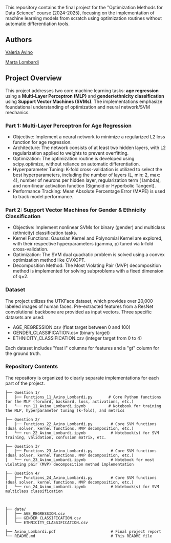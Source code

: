 This repository contains the final project for the "Optimization Methods for Data Science" course (2024-2025), focusing on the implementation of machine learning models from scratch using optimization routines without automatic differentiation tools.

## Authors

[Valeria Avino](https://github.com/vaal4ds)

[Marta Lombardi](https://github.com/martalombardi)

## Project Overview
This project addresses two core machine learning tasks: **age regression** using a **Multi-Layer Perceptron (MLP)** and **gender/ethnicity classification** using **Support Vector Machines (SVMs)**.
The implementations emphasize foundational understanding of optimization and neural network/SVM mechanics.

### Part 1: Multi-Layer Perceptron for Age Regression

* Objective: Implement a neural network to minimize a regularized L2 loss function for age regression.
* Architecture: The network consists of at least two hidden layers, with L2 regularization applied to weights to prevent overfitting.
* Optimization: The optimization routine is developed using scipy.optimize, without reliance on automatic differentiation.
* Hyperparameter Tuning: K-fold cross-validation is utilized to select the best hyperparameters, including the number of layers (L, min: 2, max: 4), number of neurons per hidden layer, regularization term (
lambda), and non-linear activation function (Sigmoid or Hyperbolic Tangent).
* Performance Tracking: Mean Absolute Percentage Error (MAPE) is used to track model performance.

### Part 2: Support Vector Machines for Gender & Ethnicity Classification

* Objective: Implement nonlinear SVMs for binary (gender) and multiclass (ethnicity) classification tasks.
* Kernel Functions: Gaussian Kernel and Polynomial Kernel are explored, with their respective hyperparameters (gamma, p) tuned via k-fold cross-validation.
* Optimization: The SVM dual quadratic problem is solved using a convex optimization method like CVXOPT.
* Decomposition Method: The Most Violating Pair (MVP) decomposition method is implemented for solving subproblems with a fixed dimension of q=2.

### Dataset
The project utilizes the UTKFace dataset, which provides over 20,000 labeled images of human faces. Pre-extracted features from a ResNet convolutional backbone are provided as input vectors. Three specific datasets are used:

* AGE_REGRESSION.csv (float target between 0 and 100) 
* GENDER_CLASSIFICATION.csv (binary target) 
* ETHNICITY_CLASSIFICATION.csv (integer target from 0 to 4) 

Each dataset includes "feat i" columns for features and a "gt" column for the ground truth.

### Repository Contents
The repository is organized to clearly separate implementations for each part of the project.
```
├── Question 1/
│   ├── Functions_11_Avino_Lombardi.py       # Core Python functions for the MLP (forward, backward, loss, activations, etc.)
│   └── run_11_Avino_Lombardi.ipynb          # Notebook for training the MLP, hyperparameter tuning (k-fold), and metrics

├── Question 2/
│   ├── Functions_22_Avino_Lombardi.py        # Core SVM functions (dual solver, kernel functions, MVP decomposition, etc.)
│   └── run_22_Avino_Lombardi.ipynb           # Notebook(s) for SVM training, validation, confusion matrix, etc.

├── Question 3/
│   ├── Functions_23_Avino_Lombardi.py        # Core SVM functions (dual solver, kernel functions, MVP decomposition, etc.)
│   └── run_23_Avino_Lombardi.ipynb           # Notebook for most violating pair (MVP) decomposition method implementation

├── Question 4/
│   ├── Functions_24_Avino_Lombardi.py        # Core SVM functions (dual solver, kernel functions, MVP decomposition, etc.)
│   └── run_24_Avino_Lombardi.ipynb           # Notebook(s) for SVM multiclass classification



├── data/
│   ├── AGE_REGRESSION.csv
│   ├── GENDER_CLASSIFICATION.csv
│   └── ETHNICITY_CLASSIFICATION.csv

├── Avino_Lombardi.pdf                        # Final project report 
└── README.md                                 # This README file
```
